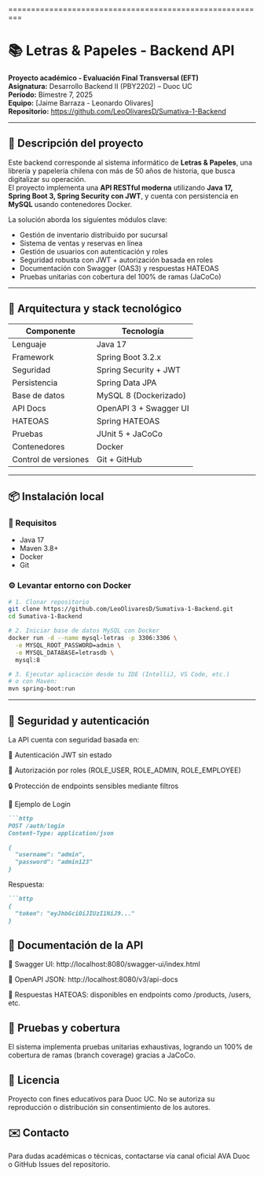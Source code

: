 =========================================================


# 📚 Letras & Papeles - Backend API

**Proyecto académico - Evaluación Final Transversal (EFT)**  
**Asignatura:** Desarrollo Backend II (PBY2202) – Duoc UC  
**Período:** Bimestre 7, 2025  
**Equipo:** [Jaime Barraza - Leonardo Olivares]  
**Repositorio:** https://github.com/LeoOlivaresD/Sumativa-1-Backend

---

## 📌 Descripción del proyecto

Este backend corresponde al sistema informático de **Letras & Papeles**, una librería y papelería chilena con más de 50 años de historia, que busca digitalizar su operación.  
El proyecto implementa una **API RESTful moderna** utilizando **Java 17, Spring Boot 3, Spring Security con JWT**, y cuenta con persistencia en **MySQL** usando contenedores Docker.  

La solución aborda los siguientes módulos clave:

- Gestión de inventario distribuido por sucursal
- Sistema de ventas y reservas en línea
- Gestión de usuarios con autenticación y roles
- Seguridad robusta con JWT + autorización basada en roles
- Documentación con Swagger (OAS3) y respuestas HATEOAS
- Pruebas unitarias con cobertura del 100% de ramas (JaCoCo)

---

## 🧱 Arquitectura y stack tecnológico

| Componente           | Tecnología              |
|----------------------|-------------------------|
| Lenguaje             | Java 17                 |
| Framework            | Spring Boot 3.2.x       |
| Seguridad            | Spring Security + JWT   |
| Persistencia         | Spring Data JPA         |
| Base de datos        | MySQL 8 (Dockerizado)   |
| API Docs             | OpenAPI 3 + Swagger UI  |
| HATEOAS              | Spring HATEOAS          |
| Pruebas              | JUnit 5 + JaCoCo        |
| Contenedores         | Docker                  |
| Control de versiones | Git + GitHub            |

---

## 📦 Instalación local

### 🔧 Requisitos

- Java 17
- Maven 3.8+
- Docker
- Git

### ⚙️ Levantar entorno con Docker

```bash
# 1. Clonar repositorio
git clone https://github.com/LeoOlivaresD/Sumativa-1-Backend.git
cd Sumativa-1-Backend

# 2. Iniciar base de datos MySQL con Docker
docker run -d --name mysql-letras -p 3306:3306 \
  -e MYSQL_ROOT_PASSWORD=admin \
  -e MYSQL_DATABASE=letrasdb \
  mysql:8

# 3. Ejecutar aplicación desde tu IDE (IntelliJ, VS Code, etc.)
# o con Maven:
mvn spring-boot:run
```

---

## 🔐 Seguridad y autenticación
La API cuenta con seguridad basada en:

🔐 Autenticación JWT sin estado

👤 Autorización por roles (ROLE_USER, ROLE_ADMIN, ROLE_EMPLOYEE)

🔒 Protección de endpoints sensibles mediante filtros


🔑 Ejemplo de Login
```markdown
```http
POST /auth/login
Content-Type: application/json

{
  "username": "admin",
  "password": "admin123"
}
```


Respuesta:
```markdown
```http
{
  "token": "eyJhbGciOiJIUzI1NiJ9..."
}
```

## 📘 Documentación de la API
🔎 Swagger UI: http://localhost:8080/swagger-ui/index.html

📄 OpenAPI JSON: http://localhost:8080/v3/api-docs

🔗 Respuestas HATEOAS: disponibles en endpoints como /products, /users, etc.



## 🧪 Pruebas y cobertura
El sistema implementa pruebas unitarias exhaustivas, logrando un 100% de cobertura de ramas (branch coverage) gracias a JaCoCo.


## 📄 Licencia
Proyecto con fines educativos para Duoc UC. No se autoriza su reproducción o distribución sin consentimiento de los autores.



## ✉️ Contacto
Para dudas académicas o técnicas, contactarse vía canal oficial AVA Duoc o GitHub Issues del repositorio.